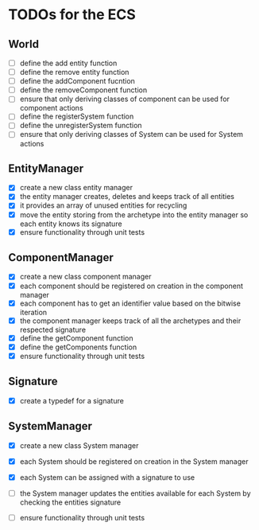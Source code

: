 # TODOs for the ECS

## World
-[ ] define the add entity function
-[ ] define the remove entity function
-[ ] define the addComponent fucntion
-[ ] define the removeComponent function
-[ ] ensure that only deriving classes of component can be used for component actions 
-[ ] define the registerSystem function
-[ ] define the unregisterSystem function
-[ ] ensure that only deriving classes of System can be used for System actions 

## EntityManager
-[x] create a new class entity manager
-[x] the entity manager creates, deletes and keeps track of all entities 
-[x] it provides an array of unused entities for recycling
-[x] move the entity storing from the archetype into the entity manager so each entity knows its signature 
-[x] ensure functionality through unit tests 

## ComponentManager
-[x] create a new class component manager
-[x] each component should be registered on creation in the component manager
-[x] each component has to get an identifier value based on the bitwise iteration 
-[x] the component manager keeps track of all the archetypes and their respected signature 
-[x] define the getComponent function
-[x] define the getComponents function
-[x] ensure functionality through unit tests
 
## Signature 
-[x] create a typedef for a signature

## SystemManager
-[x] create a new class System manager
-[x] each System should be registered on creation in the System manager
-[x] each System can be assigned with a signature to use 
-[ ] the System manager updates the entities available for each System by checking the entities signature
-[ ] ensure functionality through unit tests

